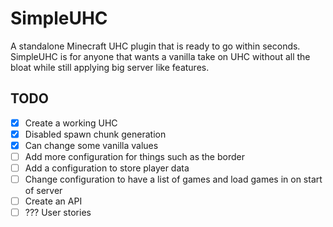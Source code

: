 # SimpleUHC
A standalone Minecraft UHC plugin that is ready to go within seconds. SimpleUHC is for anyone that wants a vanilla take on UHC without all the bloat while still applying big server like features.

## TODO

- [x] Create a working UHC
- [x] Disabled spawn chunk generation
- [x] Can change some vanilla values
- [ ] Add more configuration for things such as the border
- [ ] Add a configuration to store player data
- [ ] Change configuration to have a list of games and load games in on start of server
- [ ] Create an API
- [ ] ??? User stories
